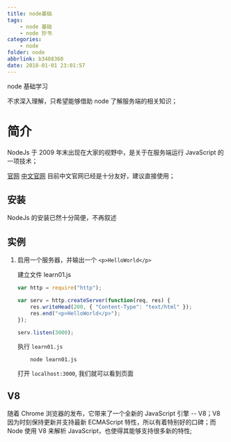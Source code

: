 ```yaml
---
title: node基础
tags:
    - node 基础
    - node 抄书
categories:
    - node
folder: node
abbrlink: b3488360
date: 2018-01-01 23:01:57
---
```


node 基础学习

<!-- more -->

不求深入理解，只希望能够借助 node 了解服务端的相关知识；

# 简介

NodeJs 于 2009 年末出现在大家的视野中，是关于在服务端运行 JavaScript 的一项技术；

[官网](https://nodejs.org)
[中文官网](https://nodejs.org/zh-cn/) 目前中文官网已经是十分友好，建议直接使用；

## 安装

NodeJs 的安装已然十分简便，不再叙述

## 实例

1. 启用一个服务器，并输出一个 `<p>HelloWorld</p>`

    建立文件 learn01.js

    ```js learn01
    var http = require("http");

    var serv = http.createServer(function(req, res) {
        res.writeHead(200, { "Content-Type": "text/html" });
        res.end("<p>HelloWorld</p>");
    });

    serv.listen(3000);
    ```

    执行 `learn01.js`

    ```base
        node learn01.js
    ```

    打开 `localhost:3000`, 我们就可以看到页面

## V8

随着 Chrome 浏览器的发布，它带来了一个全新的 JavaScript 引擎 -- V8；V8 因为时刻保持更新并支持最新 ECMAScript 特性，所以有着特别好的口碑；而 Node 使用 V8 来解析 JavaScript，也使得其能够支持很多新的特性;
